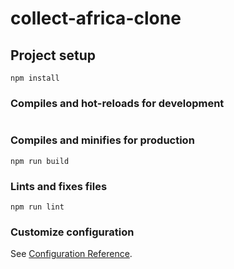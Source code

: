 # collect-africa-clone

## Project setup
```
npm install
```

### Compiles and hot-reloads for development
```
```

### Compiles and minifies for production
```
npm run build
```

### Lints and fixes files
```
npm run lint
```

### Customize configuration
See [Configuration Reference](https://cli.vuejs.org/config/).
